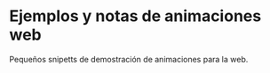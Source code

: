 # Ejemplos y notas de animaciones web #
Pequeños snipetts de demostración de animaciones para la web.
